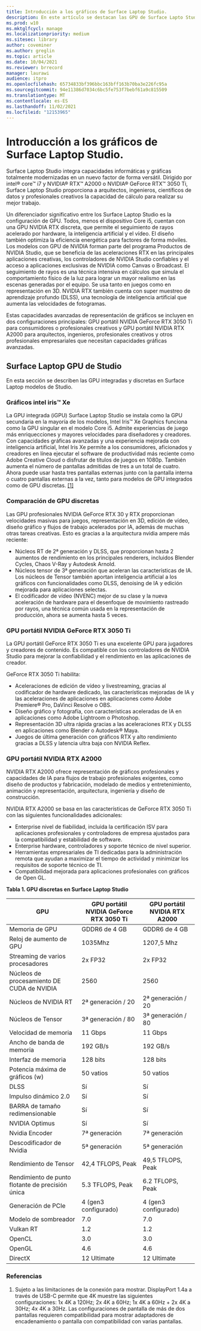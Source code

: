 ```yaml
---
title: Introducción a los gráficos de Surface Laptop Studio.
description: En este artículo se destacan las GPU de Surface Lapto Studio.
ms.prod: w10
ms.mktglfcycl: manage
ms.localizationpriority: medium
ms.sitesec: library
author: coveminer
ms.author: greglin
ms.topic: article
ms.date: 10/04/2021
ms.reviewer: brrecord
manager: laurawi
audience: itpro
ms.openlocfilehash: 65734833bf396bbc163bff163b70ba3e226fc95a
ms.sourcegitcommit: 94e11386d7034c6bc5fe753f7bebf61a9c815509
ms.translationtype: MT
ms.contentlocale: es-ES
ms.lasthandoff: 11/02/2021
ms.locfileid: "12153965"
---
```

# <a name="surface-laptop-studio-graphics-overview"></a>Introducción a los gráficos de Surface Laptop Studio.

Surface Laptop Studio integra capacidades informáticas y gráficas totalmente modernizadas en un nuevo factor de forma versátil. Dirigido por intel® core™ i7 y NVIDIA® RTX™ A2000 o NVIDIA® GeForce RTX™ 3050 Ti, Surface Laptop Studio proporciona a arquitectos, ingenieros, científicos de datos y profesionales creativos la capacidad de cálculo para realizar su mejor trabajo.
 
Un diferenciador significativo entre los Surface Laptop Studio es la configuración de GPU. Todos, menos el dispositivo Core i5, cuentan con una GPU NVIDIA RTX discreta, que permite el seguimiento de rayos acelerado por hardware, la inteligencia artificial y el vídeo. El diseño también optimiza la eficiencia energética para factores de forma móviles. Los modelos con GPU de NVIDIA forman parte del programa Productos de NVIDIA Studio, que se beneficia de las aceleraciones RTX en las principales aplicaciones creativas, los controladores de NVIDIA Studio confiables y el acceso a aplicaciones exclusivas de NVIDIA como Canvas o Broadcast. El seguimiento de rayos es una técnica intensiva en cálculos que simula el comportamiento físico de la luz para lograr un mayor realismo en las escenas generadas por el equipo. Se usa tanto en juegos como en representación en 3D. NVIDIA RTX también cuenta con super muestreo de aprendizaje profundo (DLSS), una tecnología de inteligencia artificial que aumenta las velocidades de fotogramas.
 
Estas capacidades avanzadas de representación de gráficos se incluyen en dos configuraciones principales: GPU portátil NVIDIA GeForce RTX 3050 Ti para consumidores o profesionales creativos y GPU portátil NVIDIA RTX A2000 para arquitectos, ingenieros, profesionales creativos y otros profesionales empresariales que necesitan capacidades gráficas avanzadas.
 
## <a name="surface-laptop-studio-gpus"></a>Surface Laptop GPU de Studio

En esta sección se describen las GPU integradas y discretas en Surface Laptop modelos de Studio.

### <a name="intel-iris-xe-graphics"></a>Gráficos intel iris™ Xe

La GPU integrada (iGPU) Surface Laptop Studio se instala como la GPU secundaria en la mayoría de los modelos, Intel Iris™ Xe Graphics funciona como la GPU singular en el modelo Core i5. Admite experiencias de juego más enriquecciones y mayores velocidades para diseñadores y creadores. Con capacidades gráficas avanzadas y una experiencia mejorada con inteligencia artificial, Intel Iris Xe permite a los consumidores, aficionados y creadores en línea ejecutar el software de productividad más reciente como Adobe Creative Cloud o disfrutar de títulos de juegos en 1080p. También aumenta el número de pantallas admitidas de tres a un total de cuatro. Ahora puede usar hasta tres pantallas externas junto con la pantalla interna o cuatro pantallas externas a la vez, tanto para modelos de GPU integrados como de GPU discretas. [[1]](#references)

### <a name="comparing-discrete-gpus"></a>Comparación de GPU discretas

Las GPU profesionales NVIDIA GeForce RTX 30 y RTX proporcionan velocidades masivas para juegos, representación en 3D, edición de vídeo, diseño gráfico y flujos de trabajo acelerados por IA, además de muchas otras tareas creativas. Esto es gracias a la arquitectura nvidia ampere más reciente:

- Núcleos RT de 2ª generación y DLSS, que proporcionan hasta 2 aumentos de rendimiento en los principales renderers, incluidos Blender Cycles, Chaos V-Ray y Autodesk Arnold.
- Núcleos tensor de 3ª generación que aceleran las características de IA. Los núcleos de Tensor también aportan inteligencia artificial a los gráficos con funcionalidades como DLSS, denoising de IA y edición mejorada para aplicaciones selectas.
- El codificador de vídeo (NVENC) mejor de su clase y la nueva aceleración de hardware para el desenfoque de movimiento rastreado por rayos, una técnica común usada en la representación de producción, ahora se aumenta hasta 5 veces.

### <a name="nvidia-geforce-rtx-3050-ti-laptop-gpu"></a>GPU portátil NVIDIA GeForce RTX 3050 Ti

La GPU portátil GeForce RTX 3050 Ti es una excelente GPU para jugadores y creadores de contenido. Es compatible con los controladores de NVIDIA Studio para mejorar la confiabilidad y el rendimiento en las aplicaciones de creador.
 
GeForce RTX 3050 Ti habilita:

- Aceleraciones de edición de vídeo y livestreaming, gracias al codificador de hardware dedicado, las características mejoradas de IA y las aceleraciones de aplicaciones en aplicaciones como Adobe Premiere® Pro, DaVinci Resolve o OBS.
- Diseño gráfico y fotografía, con características aceleradas de IA en aplicaciones como Adobe Lightroom o Photoshop.
- Representación 3D ultra rápida gracias a las aceleraciones RTX y DLSS en aplicaciones como Blender o Autodesk® Maya. 
- Juegos de última generación con gráficos RTX y alto rendimiento gracias a DLSS y latencia ultra baja con NVIDIA Reflex.

### <a name="nvidia-rtx-a2000-laptop-gpu"></a>GPU portátil NVIDIA RTX A2000

NVIDIA RTX A2000 ofrece representación de gráficos profesionales y capacidades de IA para flujos de trabajo profesionales exigentes, como diseño de productos y fabricación, modelado de medios y entretenimiento, animación y representación, arquitectura, ingeniería y diseño de construcción.
 
NVIDIA RTX A2000 se basa en las características de GeForce RTX 3050 Ti con las siguientes funcionalidades adicionales:

- Enterprise nivel de fiabilidad, incluida la certificación ISV para aplicaciones profesionales y controladores de empresa ajustados para la compatibilidad y estabilidad de software.
- Enterprise hardware, controladores y soporte técnico de nivel superior.
- Herramientas empresariales de TI dedicadas para la administración remota que ayudan a maximizar el tiempo de actividad y minimizar los requisitos de soporte técnico de TI.
- Compatibilidad mejorada para aplicaciones profesionales con gráficos de Open GL.
 
**Tabla 1. GPU discretas en Surface Laptop Studio**

| GPU                                         | GPU portátil NVIDIA GeForce RTX 3050 Ti | GPU portátil NVIDIA RTX A2000 |
| ------------------------------------------- | ------------------------------------- | --------------------------- |
| Memoria de GPU                                  | GDDR6 de 4 GB                             | GDDR6 de 4 GB                   |
| Reloj de aumento de GPU                             | 1035Mhz                               | 1207,5 Mhz                   |
| Streaming de varios procesadores                   | 2x FP32                               | 2x FP32                     |
| Núcleos de procesamiento DE CUDA de NVIDIA                | 2560                                  | 2560                        |
| Núcleos de NVIDIA RT                             | 2ª generación / 20                          | 2ª generación / 20                |
| Núcleos de Tensor                                | 3ª generación / 80                          | 3ª generación / 80                |
| Velocidad de memoria                                 | 11 Gbps                               | 11 Gbps                     |
| Ancho de banda de memoria                            | 192 GB/s                              | 192 GB/s                    |
| Interfaz de memoria                            | 128 bits                               | 128 bits                    |
| Potencia máxima de gráficos (w)                  | 50 vatios                              | 50 vatios                    |
| DLSS                                        | Sí                                   | Sí                         |
| Impulso dinámico 2.0                           | Sí                                   | Sí                         |
| BARRA de tamaño redimensionable                               | Sí                                   | Sí                         |
| NVIDIA Optimus                              | Sí                                   | Sí                         |
| Nvidia Encoder                              | 7ª generación                               | 7ª generación                     |
| Descodificador de Nvidia                              | 5ª generación                               | 5ª generación                     |
| Rendimiento de Tensor                          | 42,4 TFLOPS, Peak                     | 49,5 TFLOPS, Peak           |
| Rendimiento de punto flotante de precisión única | 5.3 TFLOPS, Peak                      | 6.2 TFLOPS, Peak            |
| Generación de PCIe                             | 4 (gen3 configurado)                   | 4 (gen3 configurado)         |
| Modelo de sombreador                                | 7.0                                   | 7.0                         |
| Vulkan RT                                   | 1.2                                   | 1.2                         |
| OpenCL                                      | 3.0                                   | 3.0                         |
| OpenGL                                      | 4.6                                   | 4.6                         |
| DirectX                                     | 12 Ultimate                           | 12 Ultimate                 |

 
### <a name="references"></a>Referencias

1. Sujeto a las limitaciones de la conexión para mostrar. DisplayPort 1.4a a través de USB-C permite que 4K muestre las siguientes configuraciones: 1x 4K a 120Hz; 2x 4K a 60Hz; 1x 4K a 60Hz + 2x 4K a 30Hz; 4x 4K a 30Hz. Las configuraciones de pantalla de más de dos pantallas requieren compatibilidad para mostrar adaptadores de encadenamiento o pantalla con compatibilidad con varias pantallas.

